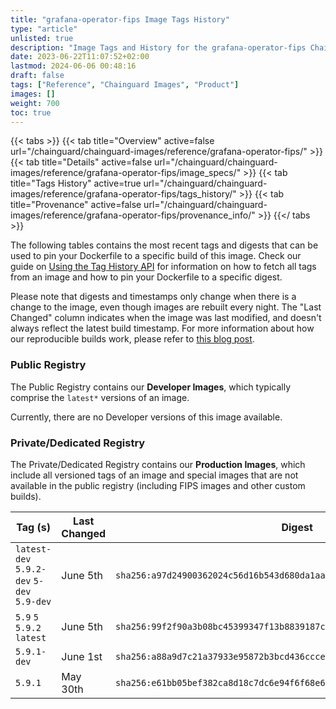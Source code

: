 ```yaml
---
title: "grafana-operator-fips Image Tags History"
type: "article"
unlisted: true
description: "Image Tags and History for the grafana-operator-fips Chainguard Image"
date: 2023-06-22T11:07:52+02:00
lastmod: 2024-06-06 00:48:16
draft: false
tags: ["Reference", "Chainguard Images", "Product"]
images: []
weight: 700
toc: true
---
```


{{< tabs >}}
{{< tab title="Overview" active=false url="/chainguard/chainguard-images/reference/grafana-operator-fips/" >}}
{{< tab title="Details" active=false url="/chainguard/chainguard-images/reference/grafana-operator-fips/image_specs/" >}}
{{< tab title="Tags History" active=true url="/chainguard/chainguard-images/reference/grafana-operator-fips/tags_history/" >}}
{{< tab title="Provenance" active=false url="/chainguard/chainguard-images/reference/grafana-operator-fips/provenance_info/" >}}
{{</ tabs >}}

The following tables contains the most recent tags and digests that can be used to pin your Dockerfile to a specific build of this image. Check our guide on [Using the Tag History API](/chainguard/chainguard-images/using-the-tag-history-api/) for information on how to fetch all tags from an image and how to pin your Dockerfile to a specific digest.

Please note that digests and timestamps only change when there is a change to the image, even though images are rebuilt every night. The "Last Changed" column indicates when the image was last modified, and doesn't always reflect the latest build timestamp. For more information about how our reproducible builds work, please refer to [this blog post](https://www.chainguard.dev/unchained/reproducing-chainguards-reproducible-image-builds).

### Public Registry
The Public Registry contains our **Developer Images**, which typically comprise the `latest*` versions of an image.

Currently, there are no Developer versions of this image available.

### Private/Dedicated Registry
The Private/Dedicated Registry contains our **Production Images**, which include all versioned tags of an image and special images that are not available in the public registry (including FIPS images and other custom builds).

| Tag (s)                                     | Last Changed | Digest                                                                    |
|---------------------------------------------|--------------|---------------------------------------------------------------------------|
|  `latest-dev` `5.9.2-dev` `5-dev` `5.9-dev` | June 5th     | `sha256:a97d24900362024c56d16b543d680da1aa25c3dfb7b22e6aa403ddcf42c7cd1f` |
|  `5.9` `5` `5.9.2` `latest`                 | June 5th     | `sha256:99f2f90a3b08bc45399347f13b8839187c4b26c7e0696a27f20a2817598e81bf` |
|  `5.9.1-dev`                                | June 1st     | `sha256:a88a9d7c21a37933e95872b3bcd436ccce1aaf130ea8acd357fb3e93b1bc6547` |
|  `5.9.1`                                    | May 30th     | `sha256:e61bb05bef382ca8d18c7dc6e94f6f68e66e963dc8de9f6613a7728af91fbced` |

